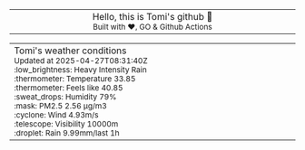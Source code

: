 
<div align="center">
<table>
<tbody>
<td align="center">
<img width="2000" height="0"><br>
Hello, this is Tomi's github 👋<br>
<sup>Built with ❤️, GO & Github Actions</sup><br>
<img width="2000" height="0">
</td>
</tbody>
</table>
</div>
<table>
<tbody>
<td align="left">
<img width="2000" height="0"><br>
Tomi's weather conditions<br>
<sup>Updated at 2025-04-27T08:31:40Z</sup><br>
<sup>:low_brightness: Heavy Intensity Rain</sup><br>
<sup>:thermometer: Temperature 33.85 </sup><br>
<sup>:thermometer: Feels like 40.85</sup><br>
<sup>:sweat_drops: Humidity 79%</sup><br>
<sup>:mask: PM2.5 2.56 μg/m3</sup><br>
<sup>:cyclone: Wind 4.93m/s </sup><br>
<sup>:telescope: Visibility 10000m </sup><br>
<sup>:droplet: Rain 9.99mm/last 1h </sup><br>
<img width="2000" height="0">
</td>
<td align="left">
<img width="2000" height="0"><br>
<br>
<img width="2000" height="0">
</td>
</tbody>
</table>
</div>
    